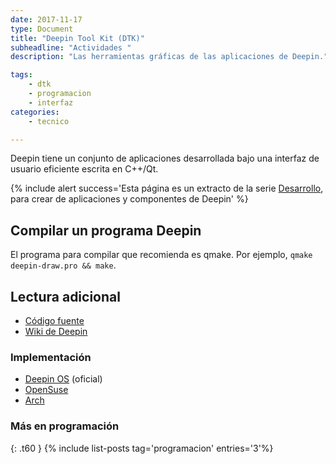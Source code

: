 ```yaml
---
date: 2017-11-17
type: Document
title: "Deepin Tool Kit (DTK)"
subheadline: "Actividades "
description: "Las herramientas gráficas de las aplicaciones de Deepin."

tags:
    - dtk
    - programacion
    - interfaz
categories:
    - tecnico

---
```

Deepin tiene un conjunto de aplicaciones desarrollada bajo una interfaz de usuario eficiente escrita en C++/Qt.

{% include alert success='Esta página es un extracto de la serie <a href="/desarrollo">Desarrollo</a>, para crear de aplicaciones y componentes de Deepin' %}
## Compilar un programa Deepin

El programa para compilar que recomienda es qmake. Por ejemplo, `qmake deepin-draw.pro && make`.

## Lectura adicional
* [Código fuente](https://github.com/linuxdeepin/deepin-tool-kit)
* [Wiki de Deepin](https://wiki.deepin.org/index.php?title=Dtk&language=en)

### Implementación
* [Deepin OS](http://packages.deepin.com/deepin/pool/main/d/deepin-tool-kit/) (oficial)
* [OpenSuse](https://software.opensuse.org/package/deepin-tool-kit)
* [Arch](https://www.archlinux.org/packages/community/x86_64/dtkcore/)

### Más en programación
{: .t60 }
{% include list-posts tag='programacion' entries='3'%}
